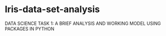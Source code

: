 # Iris-data-set-analysis
DATA SCIENCE TASK 1:
A BRIEF ANALYSIS AND WORKING MODEL USING PACKAGES IN PYTHON

